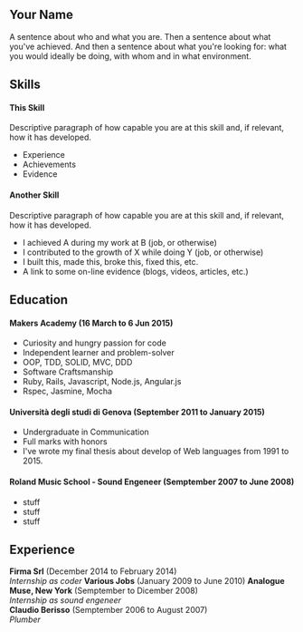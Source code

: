 ## Your Name

A sentence about who and what you are. Then a sentence about what you've achieved. And then a sentence about what you're looking for: what you would ideally be doing, with whom and in what environment.

## Skills

#### This Skill

Descriptive paragraph of how capable you are at this skill and, if relevant, how it has developed.

- Experience
- Achievements
- Evidence

#### Another Skill

Descriptive paragraph of how capable you are at this skill and, if relevant, how it has developed.

- I achieved A during my work at B (job, or otherwise)
- I contributed to the growth of X while doing Y (job, or otherwise)
- I built this, made this, broke this, fixed this, etc.
- A link to some on-line evidence (blogs, videos, articles, etc.)

## Education

#### Makers Academy (16 March to 6 Jun 2015)

- Curiosity and hungry passion for code
- Independent learner and problem-solver
- OOP, TDD, SOLID, MVC, DDD
- Software Craftsmanship
- Ruby, Rails, Javascript, Node.js, Angular.js
- Rspec, Jasmine, Mocha

#### Università degli studi di Genova (September 2011 to January 2015)

- Undergraduate in Communication
- Full marks with honors
- I've wrote my final thesis about develop of Web languages from 1991 to 2015.

#### Roland Music School - Sound Engeneer (Semptember 2007 to June 2008)

- stuff
- stuff
- stuff

## Experience

**Firma Srl** (December 2014 to February 2014)    
*Internship as coder*
**Various Jobs** (January 2009 to June 2010)
**Analogue Muse, New York** (Semptember to Dicember 2008)    
*Internship as sound engeneer*  
**Claudio Berisso** (Semptember 2006 to August 2007)   
*Plumber*  
